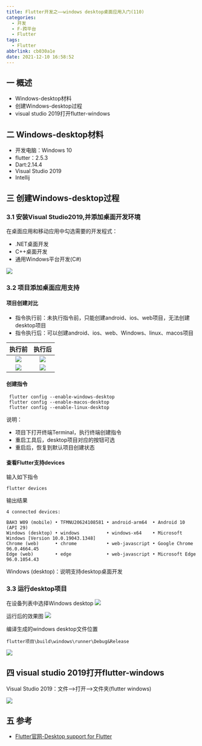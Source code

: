 ```yaml
---
title: Flutter开发之——windows desktop桌面应用入门(110)
categories:
  - 开发
  - F-跨平台
  - Flutter
tags:
  - Flutter
abbrlink: cb030a1e
date: 2021-12-10 16:58:52
---
```

## 一 概述

* Windows-desktop材料
* 创建Windows-desktop过程
* visual studio 2019打开flutter-windows

<!--more-->

## 二 Windows-desktop材料

* 开发电脑：Windows 10
* flutter：2.5.3
* Dart:2.14.4
* Visual Studio 2019
* Intellij 

## 三 创建Windows-desktop过程

### 3.1 安装Visual Studio2019,并添加桌面开发环境

在桌面应用和移动应用中勾选需要的开发程式：

* .NET桌面开发
* C++桌面开发
* 通用Windows平台开发(C#)

![][0]

### 3.2 项目添加桌面应用支持

#### 项目创建对比

* 指令执行前：未执行指令前，只能创建android、ios、web项目，无法创建desktop项目
* 指令执行后：可以创建android、ios、web、Windows、linux、macos项目

| 执行前 | 执行后 |
| :----: | :----: |
| ![][1] | ![][2] |
| ![][4] | ![][3] |

#### 创建指令

```
 flutter config --enable-windows-desktop
 flutter config --enable-macos-desktop
 flutter config --enable-linux-desktop
```

说明：

* 项目下打开终端Terminal，执行终端创建指令
* 重启工具后，desktop项目对应的按钮可选
* 重启后，恢复到默认项目创建状态

#### 查看Flutter支持devices

输入如下指令

```
flutter devices
```

输出结果

```
4 connected devices:

BAH3 W09 (mobile) • TFMNU20624108581 • android-arm64  • Android 10 (API 29)
Windows (desktop) • windows          • windows-x64    • Microsoft Windows [Version 10.0.19043.1348]
Chrome (web)      • chrome           • web-javascript • Google Chrome 96.0.4664.45
Edge (web)        • edge             • web-javascript • Microsoft Edge 96.0.1054.43
```

Windows (desktop)：说明支持desktop桌面开发

### 3.3 运行desktop项目

在设备列表中选择Windows desktop
![][5]

运行后的效果图
![][6]

编译生成的windows desktop文件位置

```
flutter项目\build\windows\runner\Debug&Release
```

![][7]

## 四  visual studio 2019打开flutter-windows

Visual Studio 2019：文件——>打开——>文件夹(flutter windows)

![][8]

## 五 参考
* [Flutter官网-Desktop support for Flutter](https://docs.flutter.dev/desktop)


[0]:https://cdn.jsdelivr.net/gh/PGzxc/CDN/blog-flutter/flutter-desktop-visual-studio-support.png
[1]:https://cdn.jsdelivr.net/gh/PGzxc/CDN/blog-flutter/flutter-desktop-intellij-project-platform-type.png
[2]:https://cdn.jsdelivr.net/gh/PGzxc/CDN/blog-flutter/flutter-desktop-intellij-project-platform-types.png
[3]:https://cdn.jsdelivr.net/gh/PGzxc/CDN/blog-flutter/flutter-desktop-project-platform-file.png
[4]:https://cdn.jsdelivr.net/gh/PGzxc/CDN/blog-flutter/flutter-desktop-project-platform-files.png
[5]:https://cdn.jsdelivr.net/gh/PGzxc/CDN/blog-flutter/flutter-desktop-run-windows-select.png
[6]:https://cdn.jsdelivr.net/gh/PGzxc/CDN/blog-flutter/flutter-desktop-run-project-preview.png
[7]:https://cdn.jsdelivr.net/gh/PGzxc/CDN/blog-flutter/flutter-desktop-run-project-windows-files.png
[8]:https://cdn.jsdelivr.net/gh/PGzxc/CDN/blog-flutter/flutter-desktop-visual-studio2019-view.png